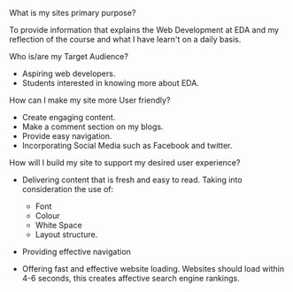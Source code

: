 What is my sites primary purpose?

To provide information that explains the Web Development at EDA
and my reflection of the course and what I have learn't on a daily basis.

Who is/are my Target Audience?
- Aspiring web developers.
- Students interested in knowing more about EDA.

How can I make my site more User friendly?
- Create engaging content.
- Make a comment section on my blogs.
- Provide easy navigation.
- Incorporating Social Media such as Facebook and twitter.

How will I build my site to support my desired user experience?
- Delivering content that is fresh and easy to read. Taking into
  consideration the use of:
    - Font
    - Colour
    - White Space
    - Layout structure.

- Providing effective navigation

- Offering fast and effective website loading.
  Websites should load within 4-6 seconds, this creates affective search
  engine rankings.
